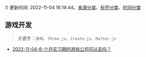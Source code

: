 :alarm_clock: 更新时间: 2022-11-04 16:19:44。[来源分类](../README.md)、[标签分类](../TAGS.md)、[时间分类](../TIMELINE.md)

## 游戏开发


> 关键字：`游戏`、`Three.js`、`Create.js`、`Matter.js`



- [2022-11-04-6-个月实习期的游戏公司可以去吗？](https://www.v2ex.com/t/892767) 